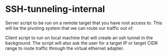 # SSH-tunneling-internal


Server script to be run on a remote target that you have root access to. This will be the pivoting system that we can route our traffic out of.


Client script to run on local machine that will create an ssh tunnel in the background. The script will also ask the user for a target IP or target CIDR range to route traffic through the virtual ethernet adapter.

